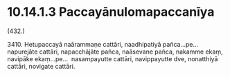 

# 10.14.1.3 Paccayānulomapaccanīya





(432.)

3410\. Hetupaccayā naārammaṇe cattāri, naadhipatiyā pañca…pe…  napurejāte cattāri, napacchājāte pañca, naāsevane pañca, nakamme ekaṃ, navipāke ekaṃ…pe…  nasampayutte cattāri, navippayutte dve, nonatthiyā cattāri, novigate cattāri.



